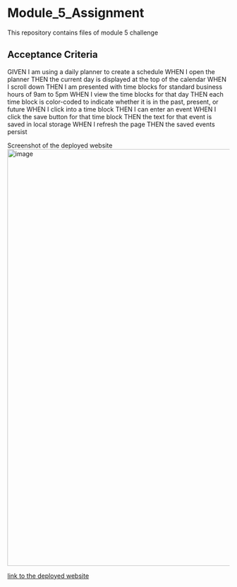 # Module_5_Assignment
This repository contains files of module 5 challenge

## Acceptance Criteria
GIVEN I am using a daily planner to create a schedule
WHEN I open the planner
THEN the current day is displayed at the top of the calendar
WHEN I scroll down
THEN I am presented with time blocks for standard business hours of 9am to 5pm
WHEN I view the time blocks for that day
THEN each time block is color-coded to indicate whether it is in the past, present, or future
WHEN I click into a time block
THEN I can enter an event
WHEN I click the save button for that time block
THEN the text for that event is saved in local storage
WHEN I refresh the page
THEN the saved events persist

Screenshot of the deployed website
<img width="945" alt="image" src="https://github.com/HadiqaAziz/Module_5_Assignment/assets/2726317/8307044c-5e63-485f-8af4-b027681c208b">



[link to the deployed website](https://hadiqaaziz.github.io/Module_5_Assignment/)

